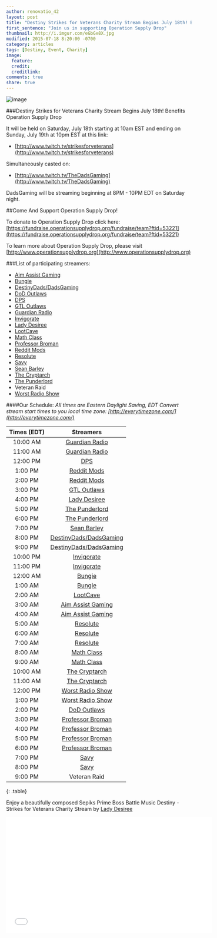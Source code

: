 ```yaml
---
author: renovatio_42
layout: post
title: "Destiny Strikes for Veterans Charity Stream Begins July 18th! Benefits Operation Supply Drop"
first_sentence: "Join us in supporting Operation Supply Drop"
thumbnail: http://i.imgur.com/eGbGx8X.jpg
modified: 2015-07-18 8:20:00 -0700
category: articles
tags: [Destiny, Event, Charity]
image:
  feature: 
  credit: 
  creditlink: 
comments: true
share: true
---
```


<img src="http://i.imgur.com/PlT1IVz.jpg" alt="image">

###Destiny Strikes for Veterans Charity Stream Begins July 18th! Benefits Operation Supply Drop

It will be held on Saturday, July 18th starting at 10am EST and ending on Sunday, July 19th at 10pm EST at this link: 

* [http://www.twitch.tv/strikesforveterans](http://www.twitch.tv/strikesforveterans) 

Simultaneously casted on:

* [http://www.twitch.tv/TheDadsGaming](http://www.twitch.tv/TheDadsGaming)

DadsGaming will be streaming beginning at 8PM - 10PM EDT on Saturday night. 

##Come And Support Operation Supply Drop! 

To donate to Operation Supply Drop click here: [https://fundraise.operationsupplydrop.org/fundraise/team?ftid=53221](https://fundraise.operationsupplydrop.org/fundraise/team?ftid=53221)

To learn more about Operation Supply Drop, please visit [http://www.operationsupplydrop.org](http://www.operationsupplydrop.org)

###List of participating streamers:

* [Aim Assist Gaming](https://twitter.com/AimAssistGaming)
* [Bungie](https://twitter.com/Cozmo23) 
* [DestinyDads/DadsGaming](https://twitter.com/DestinyDads)
* [DoD Outlaws](https://twitter.com/DuSt2DuSt969)  
* [DPS](https://twitter.com/DungeonProtocol) 
* [GTL Outlaws](https://twitter.com/GTLOutlaws) 
* [Guardian Radio](https://twitter.com/GuardiansofD)
* [Invigorate](https://twitter.com/InvigorateINV)
* [Lady Desiree](https://twitter.com/LadyDesiree00)
* [LootCave](https://twitter.com/n64josh) 
* [Math Class](https://twitter.com/Veinq_)
* [Professor Broman](https://twitter.com/Professorbroman)
* [Reddit Mods](https://twitter.com/MistahWoodhouse)
* [Resolute](https://twitter.com/TeamResolute)  
* [Savy](https://twitter.com/TeamSaVy)
* [Sean Barley](https://twitter.com/SeanBartley) 
* [The Cryptarch](https://twitter.com/TheCryptarch)
* [The Punderlord](https://twitter.com/TheLegendBlue)
* Veteran Raid
* [Worst Radio Show](https://twitter.com/worstrad1oshow)

####Our Schedule:
*All times are Eastern Daylight Saving, EDT*
*Convert stream start times to you local time zone: [http://everytimezone.com/](http://everytimezone.com/)*


| Times (EDT) | Streamers |
|:------------:|:------------:|
| 10:00 AM | [Guardian Radio](https://twitter.com/GuardiansofD)    |
| 11:00 AM | [Guardian Radio](https://twitter.com/GuardiansofD)    |
| 12:00 PM | [DPS](https://twitter.com/DungeonProtocol)               |
| 1:00 PM  | [Reddit Mods](https://twitter.com/MistahWoodhouse)       |
| 2:00 PM  | [Reddit Mods](https://twitter.com/MistahWoodhouse)       |
| 3:00 PM  | [GTL Outlaws](https://twitter.com/GTLOutlaws)       |
| 4:00 PM  | [Lady Desiree](https://twitter.com/LadyDesiree00)      |
| 5:00 PM  | [The Punderlord](https://twitter.com/TheLegendBlue)    |
| 6:00 PM  | [The Punderlord](https://twitter.com/TheLegendBlue)    |
| 7:00 PM  | [Sean Barley](https://twitter.com/SeanBartley)       |
| 8:00 PM  | [DestinyDads/DadsGaming](https://twitter.com/DestinyDads)       |
| 9:00 PM  | [DestinyDads/DadsGaming](https://twitter.com/DestinyDads)       |
| 10:00 PM | [Invigorate](https://twitter.com/InvigorateINV)        |
| 11:00 PM | [Invigorate](https://twitter.com/InvigorateINV)        |
| 12:00 AM | [Bungie](https://twitter.com/Cozmo23)            |
| 1:00 AM  | [Bungie](https://twitter.com/Cozmo23)            |
| 2:00 AM  | [LootCave](https://twitter.com/n64josh)          |
| 3:00 AM  | [Aim Assist Gaming](https://twitter.com/AimAssistGaming) |
| 4:00 AM  | [Aim Assist Gaming](https://twitter.com/AimAssistGaming) |
| 5:00 AM  | [Resolute](https://twitter.com/TeamResolute)          |
| 6:00 AM  | [Resolute](https://twitter.com/TeamResolute)          |
| 7:00 AM  | [Resolute](https://twitter.com/TeamResolute)          |
| 8:00 AM  | [Math Class](https://twitter.com/Veinq_)        |
| 9:00 AM  | [Math Class](https://twitter.com/Veinq_)        |
| 10:00 AM | [The Cryptarch](https://twitter.com/TheCryptarch)     |
| 11:00 AM | [The Cryptarch](https://twitter.com/TheCryptarch)     |
| 12:00 PM | [Worst Radio Show](https://twitter.com/worstrad1oshow)  |
| 1:00 PM  | [Worst Radio Show](https://twitter.com/worstrad1oshow)  |
| 2:00 PM  | [DoD Outlaws](https://twitter.com/DuSt2DuSt969)       |
| 3:00 PM  | [Professor Broman](https://twitter.com/Professorbroman)  |
| 4:00 PM  | [Professor Broman](https://twitter.com/Professorbroman)  |
| 5:00 PM  | [Professor Broman](https://twitter.com/Professorbroman)  |
| 6:00 PM  | [Professor Broman](https://twitter.com/Professorbroman)  |
| 7:00 PM  | [Savy](https://twitter.com/TeamSaVy)              |
| 8:00 PM  | [Savy](https://twitter.com/TeamSaVy)              |
| 9:00 PM  | Veteran Raid      |
{: .table}

Enjoy a beautifully composed Sepiks Prime Boss Battle Music Destiny - Strikes for Veterans Charity Stream by [Lady Desiree](https://twitter.com/LadyDesiree00)

<iframe width="560" height="315" src="//www.youtube.com/embed/ohttps://youtu.be/B91HM3Ths9o" frameborder="0" allowfullscreen></iframe>

